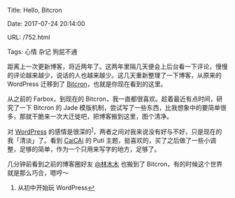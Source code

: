 Title: Hello, Bitcron

Date: 2017-07-24 20:14:00

URL: /752.html

Tags: 心情 杂记 狗屁不通


距离上一次更新博客，将近两年了。这两年里隔几天便会上后台看一下评论，慢慢的评论越来越少，说话的人也越来越少。这几天重新整理了一下博客，从原来的 WordPress 迁移到了 [Bitcron](https://www.bitcron.com)，也就是你现在看到的这里。

从之前的 Farbox，到现在的 Bitcron，我一直都很喜欢。趁着最近有点时间，研究了一下 Bitcron 的 Jade 模版机制，尝试写了一些东西，比我想象中的要简单很多，那就干脆来一次大迁徙吧，把博客搬到这里，图个清净。

 对 [WordPress](https://www.aips.me) 的感情是很深的<sup id="fnref:1"><a href="#fn:1" rel="footnote">1</a></sup>，两者之间对我来说没有好与不好，只是现在的我「清淡」了。看到 [CaiCAi](https://caicai.me) 的 Puti 主题，挺喜欢的，买了之后做了一些小调整，足够的简单，作为一个只用来写字的地方，足够了。


几分钟前看到之前的博客圈好友 [@林木木](immmmm.com) 也搬到了 Bitcron，有的时候这个世界就是那么巧合，嗯哼～


<div class="footnotes">
  <ol>
    <li id="fn:1">
      <p>从初中开始玩 WordPress<a href="#fnref:1" class="reversefootnote">&#8617;</a></p>
    </li>
    </li>
  </ol>
</div>
